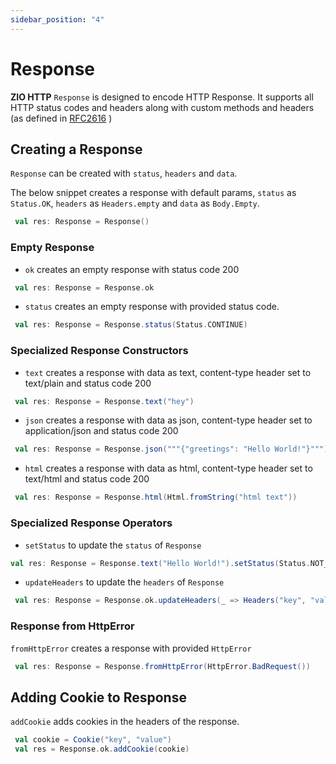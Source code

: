 ```yaml
---
sidebar_position: "4"
---
```

# Response

**ZIO HTTP** `Response` is designed to encode HTTP Response.
It supports all HTTP status codes and headers along with custom methods and headers (as defined in [RFC2616](https://datatracker.ietf.org/doc/html/rfc2616) )

## Creating a Response

`Response` can be created with `status`, `headers` and `data`.  

The below snippet creates a response with default params, `status` as `Status.OK`, `headers` as `Headers.empty` and `data` as `Body.Empty`.
```scala
 val res: Response = Response()
```
### Empty Response

- `ok` creates an empty response with status code 200
```scala
 val res: Response = Response.ok
```

- `status` creates an empty response with provided status code.
```scala
 val res: Response = Response.status(Status.CONTINUE)
```

### Specialized Response Constructors

- `text` creates a response with data as text, content-type header set to text/plain and status code 200 
```scala
 val res: Response = Response.text("hey")
```
- `json` creates a response with data as json, content-type header set to application/json and status code 200 
```scala
 val res: Response = Response.json("""{"greetings": "Hello World!"}""")
```
- `html` creates a response with data as html, content-type header set to text/html and status code 200
```scala
 val res: Response = Response.html(Html.fromString("html text"))
```

### Specialized Response Operators

- `setStatus` to update the `status` of `Response`

```scala
val res: Response = Response.text("Hello World!").setStatus(Status.NOT_FOUND)
```

- `updateHeaders` to update the `headers` of `Response`

```scala
 val res: Response = Response.ok.updateHeaders(_ => Headers("key", "value"))
```
### Response from HttpError

`fromHttpError` creates a response with provided `HttpError`
```scala
 val res: Response = Response.fromHttpError(HttpError.BadRequest())
```

## Adding Cookie to Response

`addCookie` adds cookies in the headers of the response.
```scala
 val cookie = Cookie("key", "value")
 val res = Response.ok.addCookie(cookie)
```
